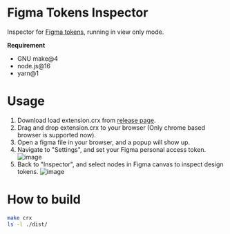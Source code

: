 # Figma Tokens Inspector

Inspector for [Figma tokens](https://github.com/six7/figma-tokens), running in view only mode.

**Requirement**
* GNU make@4
* node.js@16
* yarn@1

# Usage

1. Download load extension.crx from [release page](https://github.com/ZeekoZhu/figma-tokens-inspector/releases).
2. Drag and drop extension.crx to your browser (Only chrome based browser is supported now).
3. Open a figma file in your browser, and a popup will show up.
4. Navigate to "Settings", and set your Figma personal access token.
![image](https://user-images.githubusercontent.com/13861843/167753201-cf7d275b-e920-4dfe-8848-2976cbc98eb4.png)
5. Back to "Inspector", and select nodes in Figma canvas to inspect design tokens.
![image](https://user-images.githubusercontent.com/13861843/167753241-5b1a966c-3296-46bf-b2e7-4ff0526af410.png)



# How to build

```sh
make crx
ls -l ./dist/
```
